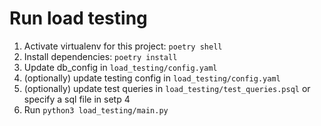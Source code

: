 # Run load testing

1. Activate virtualenv for this project: `poetry shell`
2. Install dependencies: `poetry install` 
3. Update db_config in `load_testing/config.yaml`
4. (optionally) update testing config in `load_testing/config.yaml`
5. (optionally) update test queries in `load_testing/test_queries.psql` or specify a sql file in setp 4
4. Run `python3 load_testing/main.py`